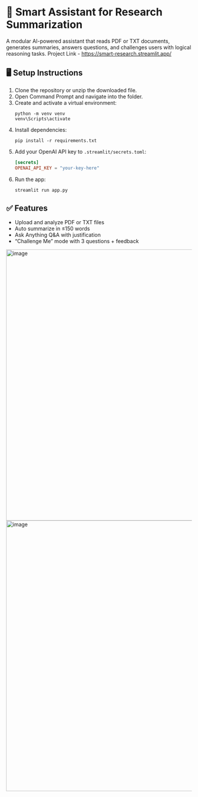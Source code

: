 # 🧠 Smart Assistant for Research Summarization

A modular AI-powered assistant that reads PDF or TXT documents, generates summaries, answers questions, and challenges users with logical reasoning tasks.
Project Link - https://smart-research.streamlit.app/

## 🖥️ Setup Instructions

1. Clone the repository or unzip the downloaded file.
2. Open Command Prompt and navigate into the folder.
3. Create and activate a virtual environment:
   ```
   python -m venv venv
   venv\Scripts\activate
   ```
4. Install dependencies:
   ```
   pip install -r requirements.txt
   ```
5. Add your OpenAI API key to `.streamlit/secrets.toml`:
   ```toml
   [secrets]
   OPENAI_API_KEY = "your-key-here"
   ```
6. Run the app:
   ```
   streamlit run app.py
   ```

## ✅ Features

- Upload and analyze PDF or TXT files
- Auto summarize in ≤150 words
- Ask Anything Q&A with justification
- “Challenge Me” mode with 3 questions + feedback

<img width="1600" height="733" alt="image" src="https://github.com/user-attachments/assets/4c82a232-9bba-44c0-9342-f1b3378c84f9" />

<img width="1600" height="732" alt="image" src="https://github.com/user-attachments/assets/d9f5ab2f-5ce7-459c-86d3-0f78d9fef72d" />


